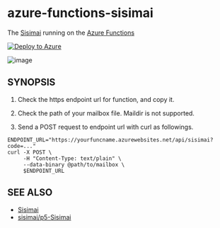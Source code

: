 # azure-functions-sisimai

The [Sisimai](http://libsisimai.org/) running on the [Azure Functions](https://azure.microsoft.com/services/functions/)

[![Deploy to Azure](https://azuredeploy.net/deploybutton.png)](https://azuredeploy.net/)

![image](https://bytebucket.org/ytnobody/images/raw/7ebf0d7130da17fe3d98bcefe5ffd0c6ec8554db/blogimg/sisimai-on-azure-functions.gif)

## SYNOPSIS

1. Check the https endpoint url for function, and copy it.

2. Check the path of your mailbox file. Maildir is not supported.

3. Send a POST request to endpoint url with curl as followings.

```
ENDPOINT_URL="https://yourfuncname.azurewebsites.net/api/sisimai?code=..."
curl -X POST \
     -H "Content-Type: text/plain" \
     --data-binary @path/to/mailbox \
     $ENDPOINT_URL
```

## SEE ALSO

* [Sisimai](http://libsisimai.org/)
* [sisimai/p5-Sisimai](https://github.com/sisimai/p5-Sisimai)
